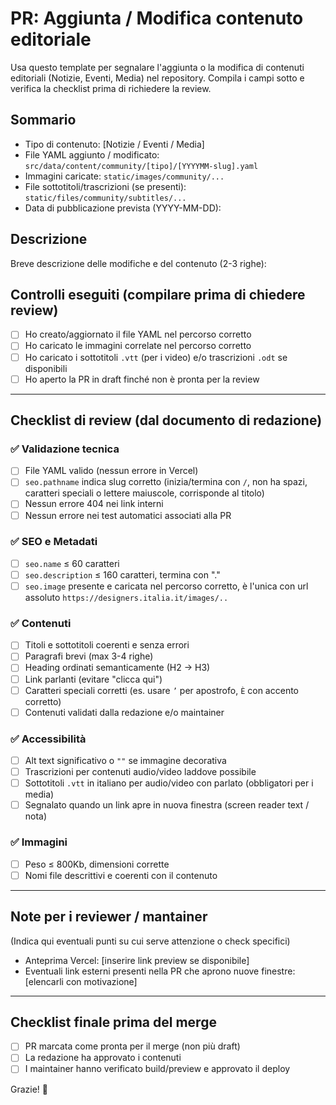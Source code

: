 # PR: Aggiunta / Modifica contenuto editoriale

Usa questo template per segnalare l'aggiunta o la modifica di contenuti editoriali (Notizie, Eventi, Media) nel repository.
Compila i campi sotto e verifica la checklist prima di richiedere la review.

## Sommario
- Tipo di contenuto: [Notizie / Eventi / Media]
- File YAML aggiunto / modificato: `src/data/content/community/[tipo]/[YYYYMM-slug].yaml`
- Immagini caricate: `static/images/community/...`
- File sottotitoli/trascrizioni (se presenti): `static/files/community/subtitles/...`
- Data di pubblicazione prevista (YYYY-MM-DD):

## Descrizione
Breve descrizione delle modifiche e del contenuto (2-3 righe):

## Controlli eseguiti (compilare prima di chiedere review)
- [ ] Ho creato/aggiornato il file YAML nel percorso corretto
- [ ] Ho caricato le immagini correlate nel percorso corretto
- [ ] Ho caricato i sottotitoli `.vtt` (per i video) e/o trascrizioni `.odt` se disponibili
- [ ] Ho aperto la PR in draft finché non è pronta per la review

---

## Checklist di review (dal documento di redazione)

### ✅ Validazione tecnica
- [ ] File YAML valido (nessun errore in Vercel)
- [ ] `seo.pathname` indica slug corretto (inizia/termina con `/`, non ha spazi, caratteri speciali o lettere maiuscole, corrisponde al titolo)
- [ ] Nessun errore 404 nei link interni
- [ ] Nessun errore nei test automatici associati alla PR

### ✅ SEO e Metadati
- [ ] `seo.name` ≤ 60 caratteri
- [ ] `seo.description` ≤ 160 caratteri, termina con "."
- [ ] `seo.image` presente e caricata nel percorso corretto, è l'unica con url assoluto `https://designers.italia.it/images/..`

### ✅ Contenuti
- [ ] Titoli e sottotitoli coerenti e senza errori
- [ ] Paragrafi brevi (max 3-4 righe)
- [ ] Heading ordinati semanticamente (H2 → H3)
- [ ] Link parlanti (evitare "clicca qui")
- [ ] Caratteri speciali corretti (es. usare `’` per apostrofo, `È` con accento corretto)
- [ ] Contenuti validati dalla redazione e/o maintainer

### ✅ Accessibilità
- [ ] Alt text significativo o `""` se immagine decorativa
- [ ] Trascrizioni per contenuti audio/video laddove possibile
- [ ] Sottotitoli `.vtt` in italiano per audio/video con parlato (obbligatori per i media)
- [ ] Segnalato quando un link apre in nuova finestra (screen reader text / nota)

### ✅ Immagini
- [ ] Peso ≤ 800Kb, dimensioni corrette
- [ ] Nomi file descrittivi e coerenti con il contenuto

---

## Note per i reviewer / mantainer
(Indica qui eventuali punti su cui serve attenzione o check specifici)

- Anteprima Vercel: [inserire link preview se disponibile]
- Eventuali link esterni presenti nella PR che aprono nuove finestre: [elencarli con motivazione]

---

## Checklist finale prima del merge
- [ ] PR marcata come pronta per il merge (non più draft)
- [ ] La redazione ha approvato i contenuti
- [ ] I maintainer hanno verificato build/preview e approvato il deploy

Grazie! :rocket:

